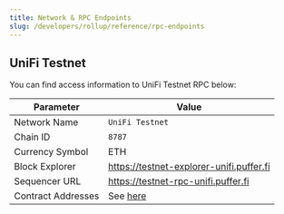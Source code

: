 ```yaml
---
title: Network & RPC Endpoints
slug: /developers/rollup/reference/rpc-endpoints
---
```


## UniFi Testnet

You can find access information to UniFi Testnet RPC below:

| Parameter          | Value                                    |
|--------------------|------------------------------------------|
| Network Name       | `UniFi Testnet`                          |
| Chain ID           | `8787`                                   |
| Currency Symbol    | ETH                                      |
| Block Explorer     | https://testnet-explorer-unifi.puffer.fi |
| Sequencer URL      | https://testnet-rpc-unifi.puffer.fi      |
| Contract Addresses | See [here](./contract-addresses.md)      |
